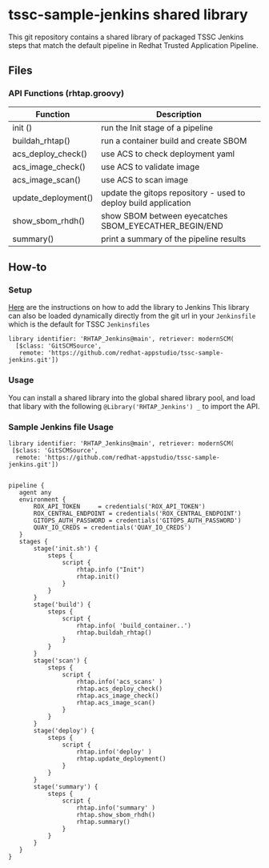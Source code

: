 # tssc-sample-jenkins shared library 

This git repository contains a shared library of packaged TSSC Jenkins steps that match the default pipeline in Redhat Trusted Application Pipeline. 
 

## Files
### API Functions (rhtap.groovy)

| Function   |      Description |
| --- | --- | 
|  init () |  run the Init stage of a pipeline  |  
| buildah_rhtap() |   run a container build and create SBOM     |    
| acs_deploy_check() | use ACS to check deployment yaml  |       
| acs_image_check() |  use ACS to validate image |       
| acs_image_scan() | use ACS to scan image |       
| update_deployment() | update the gitops repository - used to deploy build application  |       
| show_sbom_rhdh() | show SBOM between eyecatches  SBOM_EYECATHER_BEGIN/END |       
| summary() | print a summary of the pipeline results |     

    
 
## How-to

### Setup
[Here](https://jenkins.io/doc/book/pipeline/shared-libraries/) are the instructions on how to add the library to Jenkins
This library can also be loaded dynamically directly from the git url in your `Jenkinsfile` which is the default for TSSC `Jenkinsfiles`
```
library identifier: 'RHTAP_Jenkins@main', retriever: modernSCM(
  [$class: 'GitSCMSource',
   remote: 'https://github.com/redhat-appstudio/tssc-sample-jenkins.git'])
```

### Usage
You can install a shared library into the global shared library pool, and load that libary with the following  ```@Library('RHTAP_Jenkins') _``` to import the API.
 

 ### Sample Jenkins file Usage 

 ```
 library identifier: 'RHTAP_Jenkins@main', retriever: modernSCM(
  [$class: 'GitSCMSource',
   remote: 'https://github.com/redhat-appstudio/tssc-sample-jenkins.git'])
   

pipeline { 
    agent any
    environment {
        ROX_API_TOKEN     = credentials('ROX_API_TOKEN')
        ROX_CENTRAL_ENDPOINT = credentials('ROX_CENTRAL_ENDPOINT')
        GITOPS_AUTH_PASSWORD = credentials('GITOPS_AUTH_PASSWORD')
        QUAY_IO_CREDS = credentials('QUAY_IO_CREDS')
    }   
    stages { 
        stage('init.sh') {
            steps {
                script { 
                    rhtap.info ("Init")
                    rhtap.init() 
                }
            }
        } 
        stage('build') {
            steps {
                script { 
                    rhtap.info( 'build_container..') 
                    rhtap.buildah_rhtap()  
                }
            }
        }
        stage('scan') {
            steps {
                script { 
                    rhtap.info('acs_scans' )
                    rhtap.acs_deploy_check()  
                    rhtap.acs_image_check()  
                    rhtap.acs_image_scan()  
                }
            }
        }
        stage('deploy') {
            steps {
                script { 
                    rhtap.info('deploy' ) 
                    rhtap.update_deployment()  
                }
            }
        }
        stage('summary') {
            steps {
                script { 
                    rhtap.info('summary' )  
                    rhtap.show_sbom_rhdh()  
                    rhtap.summary()  
                }
            }
        }
    }
}
```

